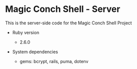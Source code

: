 # Magic Conch Shell - Server

This is the server-side code for the Magic Conch Shell Project

* Ruby version
  * 2.6.0

* System dependencies
  * gems: bcrypt, rails, puma, dotenv

